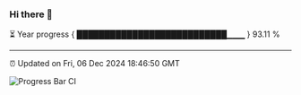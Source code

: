 ### Hi there 👋

⏳ Year progress { ███████████████████████████▁▁▁ } 93.11 %

---

⏰ Updated on Fri, 06 Dec 2024 18:46:50 GMT

![Progress Bar CI](https://github.com/IshwaranRudhara/GIT-ACTION/workflows/Progress%20Bar%20CI/badge.svg)
